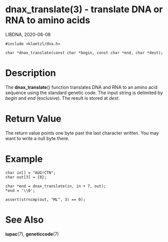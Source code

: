# dnax_translate(3) - translate DNA or RNA to amino acids

LIBDNA, 2020-06-08

    #include <kloetzl/dna.h>

    char *dnax_translate(const char *begin, const char *end, char *dest);


# Description

The **dnax\_translate**() function translates DNA and RNA to an amino acid sequence using the standard genetic code. The input string is delimited by _begin_ and _end_ (exclusive). The result is stored at _dest_.


# Return Value

The return value points one byte past the last character written. You may want to write a null byte there.


# Example

    char in[] = "AUG!CTN";
    char out[3] = {0};

    char *end = dnax_translate(in, in + 7, out);
    *end = '\\0';

    assert(strncmp(out, "ML", 3) == 0);


# See Also

**iupac**(7),
**geneticcode**(7)
